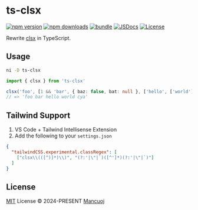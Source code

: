 # ts-clsx

[![npm version][npm-version-src]][npm-version-href]
[![npm downloads][npm-downloads-src]][npm-downloads-href]
[![bundle][bundle-src]][bundle-href]
[![JSDocs][jsdocs-src]][jsdocs-href]
[![License][license-src]][license-href]

Rewrite [clsx](https://github.com/lukeed/clsx) in TypeScript.

## Usage

```sh
ni -D ts-clsx
```

```ts
import { clsx } from 'ts-clsx'

clsx('foo', [1 && 'bar', { baz: false, bat: null }, ['hello', ['world']]], 'cya')
// => 'foo bar hello world cya'
```

## Tailwind Support

1. VS Code + Tailwind Intellisense Extension
2. Add the following to your `settings.json`

```json
{
  "tailwindCSS.experimental.classRegex": [
    ["clsx\\(([^)]*)\\)", "(?:'|\"|`)([^']*)(?:'|\"|`)"]
  ]
}
```

## License

[MIT](https://github.com/mancuoj/ts-clsx/blob/main/LICENSE) License © 2024-PRESENT [Mancuoj](https://github.com/mancuoj)

<!-- Badges -->
[npm-version-src]: https://img.shields.io/npm/v/ts-clsx?style=flat&colorA=080f12&colorB=1fa669
[npm-version-href]: https://npmjs.com/package/ts-clsx
[npm-downloads-src]: https://img.shields.io/npm/dm/ts-clsx?style=flat&colorA=080f12&colorB=1fa669
[npm-downloads-href]: https://npmjs.com/package/ts-clsx
[bundle-src]: https://img.shields.io/bundlephobia/minzip/ts-clsx?style=flat&colorA=080f12&colorB=1fa669&label=minzip
[bundle-href]: https://bundlephobia.com/result?p=ts-clsx
[jsdocs-src]: https://img.shields.io/badge/jsdocs-reference-080f12?style=flat&colorA=080f12&colorB=1fa669
[jsdocs-href]: https://www.jsdocs.io/package/ts-clsx
[license-src]: https://img.shields.io/github/license/mancuoj/ts-clsx.svg?style=flat&colorA=080f12&colorB=1fa669
[license-href]: https://github.com/mancuoj/ts-clsx/blob/main/LICENSE

